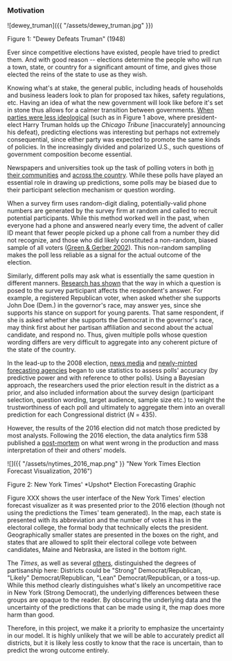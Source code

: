 ### Motivation


![dewey_truman]({{ "/assets/dewey_truman.jpg" }})

<p class="fig-caption">Figure 1: "Dewey Defeats Truman" (1948)</p>

Ever since competitive elections have existed, people have tried to predict them. And with good reason -- elections determine the people who will run a town, state, or country for a significant amount of time, and gives those elected the reins of the state to use as they wish. 

Knowing what's at stake, the general public, including heads of households and business leaders look to plan for proposed tax hikes, safety regulations, etc. Having an idea of what the new government will look like before it's set in stone thus allows for a calmer transition between governments. [When parties were less ideological](https://catalog.hathitrust.org/Record/001749434) (such as in Figure 1 above, where president-elect Harry Truman holds up the *Chicago Tribune* [inaccurately] announcing his defeat), predicting elections was interesting but perhaps not extremely consequential, since either party was expected to promote the same kinds of policies. In the increasingly divided and polarized U.S., such questions of government composition become essential. 

Newspapers and universities took up the task of polling voters in both [in their communities](https://law.marquette.edu/poll/) and [across the country](https://poll.qu.edu/). While these polls have played an essential role in drawing up predictions, some polls may be biased due to their participant selection mechanism or question wording. 

When a survey firm uses random-digit dialing, potentially-valid phone numbers are generated by the survey firm at random and called to recruit potential participants. While this method worked well in the past, when everyone had a phone and answered nearly every time, the advent of caller ID meant that fewer people picked up a phone call from a number they did not recognize, and those who did likely constituted a non-random, biased sample of all voters ([Green & Gerber 2002](https://academic.oup.com/poq/article-abstract/70/2/197/1912498)). This non-random sampling makes the poll less reliable as a signal for the actual outcome of the election.

Similarly, different polls may ask what is essentially the same question in different manners. [Research has shown](https://doi.org/10.1086/269158) that the way in which a question is posed to the survey participant affects the respondent's answer. For example, a registered Republican voter, when asked whether she supports John Doe (Dem.) in the governor's race, may answer yes, since she supports his stance on support for young parents. That same respondent, if she is asked whether she supports the Democrat in the governor's race, may think first about her partisan affiliation and second about the actual candidate, and respond no. Thus, given multiple polls whose question wording differs are very difficult to aggregate into any coherent picture of the state of the country.

In the lead-up to the 2008 election, [news media](https://www.nytimes.com/section/upshot) and [newly-minted forecasting agencies](https://fivethirtyeight.com/) began to use statistics to assess polls' accuracy (by predictive power and with reference to other polls). Using a Bayesian approach, the researchers used the prior election result in the district as a prior, and also included information about the survey design (participant selection, question wording, target audience, sample size etc.) to weight the trustworthiness of each poll and ultimately to aggregate them into an overall prediction for each Congressional district (*N* = 435). 

However, the results of the 2016 election did not match those predicted by most analysts. 
Following the 2016 election, the data analytics firm 538 published a [post-mortem](https://fivethirtyeight.com/features/the-real-story-of-2016/) on what went wrong in the production and mass interpretation of their and others' models. 


![]({{ "/assets/nytimes_2016_map.png" }} "New York Times Election Forecast Visualization, 2016")

<p class="fig-caption">Figure 2: New York Times' *Upshot* Election Forecasting Graphic</p>

Figure XXX shows the user interface of the New York Times' election forecast visualizer as it was presented prior to the 2016 election (though not using the predictions the Times' team generated). In the map, each state is presented with its abbreviation and the number of votes it has in the electoral college, the formal body that technically elects the president. Geographically smaller states are presented in the boxes on the right, and states that are allowed to split their electoral college vote between candidates, Maine and Nebraska, are listed in the bottom right. 

The *Times*, as well as several [others](https://www.cookpolitical.com/ratings/house-race-ratings), distinguished the degrees of partisanship here: Districts could be "Strong" Democrat/Republican, "Likely" Democrat/Republican, "Lean" Democrat/Republican, or a toss-up. While this method clearly distinguishes what's likely an uncompetitive race in New York (Strong Democrat), the underlying differences between these groups are opaque to the reader. By obscuring the underlying data and the uncertainty of the predictions that can be made using it, the map does more harm than good. 

Therefore, in this project, we make it a priority to emphasize the uncertainty in our model. It is highly unlikely that we will be able to accurately predict all districts, but it is likely less costly to know that the race is uncertain, than to predict the wrong outcome entirely.
